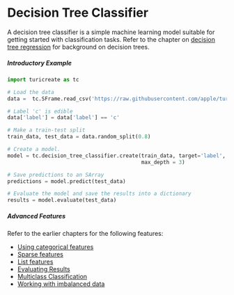 # Decision Tree Classifier

A decision tree classifier is a simple machine learning model suitable
for getting started with classification tasks. Refer to the chapter on
[decision tree regression](decision_tree_regression.md) for background
on decision trees.


##### Introductory Example

```python
import turicreate as tc

# Load the data
data =  tc.SFrame.read_csv('https://raw.githubusercontent.com/apple/turicreate/master/src/unity/python/turicreate/test/mushroom.csv')

# Label 'c' is edible
data['label'] = data['label'] == 'c'

# Make a train-test split
train_data, test_data = data.random_split(0.8)

# Create a model.
model = tc.decision_tree_classifier.create(train_data, target='label',
                                           max_depth = 3)

# Save predictions to an SArray
predictions = model.predict(test_data)

# Evaluate the model and save the results into a dictionary
results = model.evaluate(test_data)
```

##### Advanced Features

Refer to the earlier chapters for the following features:

* [Using categorical features](linear-regression.md#linregr-categorical-features)
* [Sparse features](linear-regression.md#linregr-sparse-features)
* [List features](linear-regression.md#linregr-list-features)
* [Evaluating Results](logistic-regression.md#logregr-evaluation)
* [Multiclass Classification](logistic-regression.md#logregr-multiclass)
* [Working with imbalanced data](logistic-regression.md#logregr-imbalaced-data)
